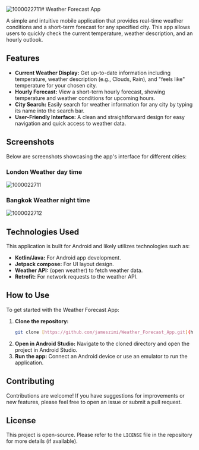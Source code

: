 ![1000022711](https://github.com/user-attachments/assets/b401258f-4997-41e9-a8ab-6ecd39ad8c5d)# Weather Forecast App

A simple and intuitive mobile application that provides real-time weather conditions and a short-term forecast for any specified city. This app allows users to quickly check the current temperature, weather description, and an hourly outlook.

## Features

* **Current Weather Display:** Get up-to-date information including temperature, weather description (e.g., Clouds, Rain), and "feels like" temperature for your chosen city.
* **Hourly Forecast:** View a short-term hourly forecast, showing temperature and weather conditions for upcoming hours.
* **City Search:** Easily search for weather information for any city by typing its name into the search bar.
* **User-Friendly Interface:** A clean and straightforward design for easy navigation and quick access to weather data.

## Screenshots

Below are screenshots showcasing the app's interface for different cities:

### London Weather day time
![1000022711](https://github.com/user-attachments/assets/d665409b-3b38-461a-90b1-a365b5399010)

### Bangkok Weather night time
![1000022712](https://github.com/user-attachments/assets/1759cbd6-dffb-44ce-8128-b097eb93dd5d)



## Technologies Used

This application is built for Android and likely utilizes technologies such as:

* **Kotlin/Java:** For Android app development.
* **Jetpack compose:** For UI layout design.
* **Weather API:** (open weather) to fetch weather data.
* **Retrofit:** For network requests to the weather API.

## How to Use

To get started with the Weather Forecast App:

1.  **Clone the repository:**
    ```bash
    git clone [https://github.com/jameszimi/Weather_Forecast_App.git](https://github.com/jameszimi/Weather_Forecast_App.git)
    ```
2.  **Open in Android Studio:**
    Navigate to the cloned directory and open the project in Android Studio.
4.  **Run the app:**
    Connect an Android device or use an emulator to run the application.

## Contributing

Contributions are welcome! If you have suggestions for improvements or new features, please feel free to open an issue or submit a pull request.

## License

This project is open-source. Please refer to the `LICENSE` file in the repository for more details (if available).
